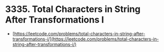 # 3335. Total Characters in String After Transformations I

- [https://leetcode.com/problems/total-characters-in-string-after-transformations-i/](https://leetcode.com/problems/total-characters-in-string-after-transformations-i/)
